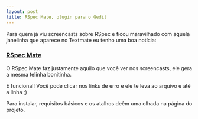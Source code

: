 ```yaml
---
layout: post
title: RSpec Mate, plugin para o Gedit
---
```


Para quem já viu screencasts sobre RSpec e ficou maravilhado com aquela janelinha que aparece no Textmate eu tenho uma boa notícia:

### [RSpec Mate](https://github.com/caironoleto/rspec-mate)

O RSpec Mate faz justamente aquilo que você ver nos screencasts, ele gera a mesma telinha bonitinha.

E funcional! Você pode clicar nos links de erro e ele te leva ao arquivo e até a linha ;)

Para instalar, requisitos básicos e os atalhos deêm uma olhada na página do projeto.
